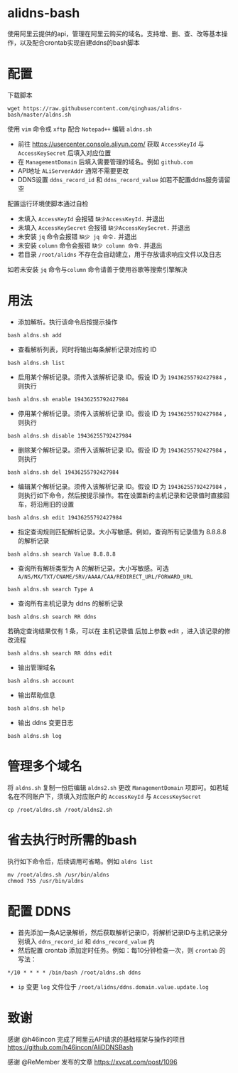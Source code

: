# alidns-bash
使用阿里云提供的api，管理在阿里云购买的域名。支持增、删、查、改等基本操作，以及配合crontab实现自建ddns的bash脚本
# 配置
下载脚本
```
wget https://raw.githubusercontent.com/qinghuas/alidns-bash/master/aldns.sh
```
使用 ```vim``` 命令或 ```xftp``` 配合 ```Notepad++``` 编辑 ```aldns.sh``` 
* 前往 https://usercenter.console.aliyun.com/ 获取 ```AccessKeyId``` 与 ```AccessKeySecret``` 后填入对应位置
* 在 ```ManagementDomain``` 后填入需要管理的域名。例如 ```github.com```
* API地址 ```ALiServerAddr``` 通常不需要更改
* DDNS设置 ```ddns_record_id``` 和 ```ddns_record_value``` 如若不配置ddns服务请留空

配置运行环境使脚本通过自检
* 未填入 ```AccessKeyId``` 会报错 ```缺少AccessKeyId.``` 并退出
* 未填入 ```AccessKeySecret``` 会报错 ```缺少AccessKeySecret.``` 并退出
* 未安装 ```jq``` 命令会报错 ```缺少 jq 命令.``` 并退出
* 未安装 ```column``` 命令会报错 ```缺少 column 命令.``` 并退出
* 若目录 ```/root/alidns``` 不存在会自动建立，用于存放请求响应文件以及日志

如若未安装 ```jq``` 命令与```column``` 命令请善于使用谷歌等搜索引擎解决

# 用法
* 添加解析。执行该命令后按提示操作
```
bash aldns.sh add
```
* 查看解析列表，同时将输出每条解析记录对应的 ID
```
bash aldns.sh list
```
* 启用某个解析记录。须传入该解析记录 ID。假设 ID 为 ```19436255792427984``` ，则执行
```
bash aldns.sh enable 19436255792427984
```
* 停用某个解析记录。须传入该解析记录 ID。假设 ID 为 ```19436255792427984``` ，则执行
```
bash aldns.sh disable 19436255792427984
```
* 删除某个解析记录。须传入该解析记录 ID。假设 ID 为 ```19436255792427984``` ，则执行
```
bash aldns.sh del 19436255792427984
```
* 编辑某个解析记录。须传入该解析记录 ID。假设 ID 为 ```19436255792427984``` ，则执行如下命令，然后按提示操作。若在设置新的主机记录和记录值时直接回车，将沿用旧的设置
```
bash aldns.sh edit 19436255792427984
```
* 指定查询规则匹配解析记录。大小写敏感。例如，查询所有记录值为 8.8.8.8 的解析记录
```
bash aldns.sh search Value 8.8.8.8
```
* 查询所有解析类型为 A 的解析记录。大小写敏感。可选 ```A/NS/MX/TXT/CNAME/SRV/AAAA/CAA/REDIRECT_URL/FORWARD_URL```
```
bash aldns.sh search Type A
```
* 查询所有主机记录为 ddns 的解析记录
```
bash aldns.sh search RR ddns
```
若确定查询结果仅有 1 条，可以在 主机记录值 后加上参数 edit ，进入该记录的修改流程
```
bash aldns.sh search RR ddns edit
```
* 输出管理域名
```
bash aldns.sh account
```
* 输出帮助信息
```
bash aldns.sh help
```
* 输出 ddns 变更日志
```
bash aldns.sh log
```
# 管理多个域名
将 ```aldns.sh``` 复制一份后编辑 ```aldns2.sh``` 更改 ```ManagementDomain``` 项即可。如若域名在不同账户下，须填入对应账户的 ```AccessKeyId``` 与 ```AccessKeySecret```
```
cp /root/aldns.sh /root/aldns2.sh
```
# 省去执行时所需的bash
执行如下命令后，后续调用可省略。例如 ```aldns list```
```
mv /root/aldns.sh /usr/bin/aldns
chmod 755 /usr/bin/aldns
```
# 配置 DDNS
* 首先添加一条A记录解析，然后获取解析记录ID，将解析记录ID与主机记录分别填入 ```ddns_record_id``` 和 ```ddns_record_value``` 内
* 然后配置 crontab 添加定时任务。例如：每10分钟检查一次，则 ```crontab``` 的写法：
```
*/10 * * * * /bin/bash /root/aldns.sh ddns
```
* ```ip``` 变更 ```log``` 文件位于 ```/root/alidns/ddns.domain.value.update.log```
# 致谢
感谢 @h46incon 完成了阿里云API请求的基础框架与操作的项目 https://github.com/h46incon/AliDDNSBash

感谢 @ReMember 发布的文章 https://xvcat.com/post/1096
